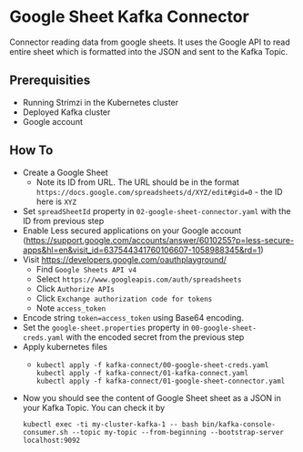 # Google Sheet Kafka Connector
Connector reading data from google sheets. It uses the Google API to read entire sheet which is formatted into the JSON 
and sent to the Kafka Topic. 

## Prerequisities
* Running Strimzi in the Kubernetes cluster
* Deployed Kafka cluster
* Google account

## How To
* Create a Google Sheet
    - Note its ID from URL. The URL should be in the format `https://docs.google.com/spreadsheets/d/XYZ/edit#gid=0` - the ID here is `XYZ`
* Set `spreadSheetId` property in `02-google-sheet-connector.yaml` with the ID from previous step
* Enable Less secured applications on your Google account (https://support.google.com/accounts/answer/6010255?p=less-secure-apps&hl=en&visit_id=637544341760106607-1058988345&rd=1)
* Visit https://developers.google.com/oauthplayground/
    - Find `Google Sheets API v4`
    - Select `https://www.googleapis.com/auth/spreadsheets`
    - Click `Authorize APIs`
    - Click `Exchange authorization code for tokens`
    - Note `access_token`
* Encode string `token=access_token` using Base64 encoding. 
* Set the `google-sheet.properties` property in `00-google-sheet-creds.yaml` with the encoded secret from the previous step
* Apply kubernetes files
    - ```
      kubectl apply -f kafka-connect/00-google-sheet-creds.yaml
      kubectl apply -f kafka-connect/01-kafka-connect.yaml
      kubectl apply -f kafka-connect/01-google-sheet-connector.yaml
      ```
* Now you should see the content of Google Sheet sheet as a JSON in your Kafka Topic. You can check it by 
    ```
    kubectl exec -ti my-cluster-kafka-1 -- bash bin/kafka-console-consumer.sh --topic my-topic --from-beginning --bootstrap-server localhost:9092
    ```
    